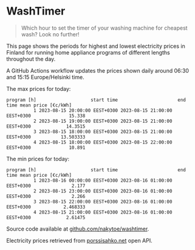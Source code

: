 
# WashTimer

> Which hour to set the timer of your washing machine for cheapest wash? Look no further!

This page shows the periods for highest and lowest electricity prices in Finland 
for running home appliance programs of different lengths throughout the day. 

A GitHub Actions workflow updates the prices shown daily around 06:30 and 15:15 Europe/Helsinki time.

The max prices for today:

	program [h]                    start time                      end time mean price [€c/kWh]
	          1 2023-08-15 20:00:00 EEST+0300 2023-08-15 21:00:00 EEST+0300              15.338
	          2 2023-08-15 19:00:00 EEST+0300 2023-08-15 21:00:00 EEST+0300             14.3515
	          3 2023-08-15 18:00:00 EEST+0300 2023-08-15 21:00:00 EEST+0300           13.503333
	          4 2023-08-15 18:00:00 EEST+0300 2023-08-15 22:00:00 EEST+0300              10.891

The min prices for today:

	program [h]                    start time                      end time mean price [€c/kWh]
	          1 2023-08-16 00:00:00 EEST+0300 2023-08-16 01:00:00 EEST+0300               2.177
	          2 2023-08-15 23:00:00 EEST+0300 2023-08-16 01:00:00 EEST+0300               2.266
	          3 2023-08-15 22:00:00 EEST+0300 2023-08-16 01:00:00 EEST+0300            2.468333
	          4 2023-08-15 21:00:00 EEST+0300 2023-08-16 01:00:00 EEST+0300             2.61475


Source code available at [github.com/nakytoe/washtimer](https://github.com/nakytoe/washtimer).

Electricity prices retrieved from [porssisahko.net](https://porssisahko.net/api) open API.
